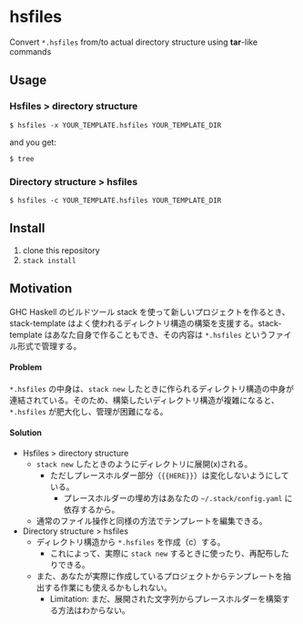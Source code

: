 # hsfiles

Convert `*.hsfiles` from/to actual directory structure using **tar**-like commands

## Usage

### Hsfiles > directory structure

```shell
$ hsfiles -x YOUR_TEMPLATE.hsfiles YOUR_TEMPLATE_DIR
```

and you get:

```shell
$ tree

```

### Directory structure > hsfiles

```shell
$ hsfiles -c YOUR_TEMPLATE.hsfiles YOUR_TEMPLATE_DIR
```

## Install

1. clone this repository
2. `stack install`

## Motivation

GHC Haskell のビルドツール stack を使って新しいプロジェクトを作るとき、 stack-template はよく使われるディレクトリ構造の構築を支援する。stack-template はあなた自身で作ることもでき、その内容は `*.hsfiles` というファイル形式で管理する。

#### Problem

`*.hsfiles` の中身は、`stack new` したときに作られるディレクトリ構造の中身が連結されている。そのため、構築したいディレクトリ構造が複雑になると、`*.hsfiles` が肥大化し、管理が困難になる。

#### Solution

- Hsfiles > directory structure
  - `stack new` したときのようにディレクトリに展開(x)される。
    - ただしプレースホルダー部分（`{{HERE}}`）は変化しないようにしている。
      - プレースホルダーの埋め方はあなたの `~/.stack/config.yaml` に依存するから。
  - 通常のファイル操作と同様の方法でテンプレートを編集できる。
- Directory structure > hsfiles
  - ディレクトリ構造から `*.hsfiles` を作成（c）する。
    - これによって、実際に `stack new` するときに使ったり、再配布したりできる。
  - また、あなたが実際に作成しているプロジェクトからテンプレートを抽出する作業にも使えるかもしれない。
    - Limitation: まだ、展開された文字列からプレースホルダーを構築する方法はわからない。